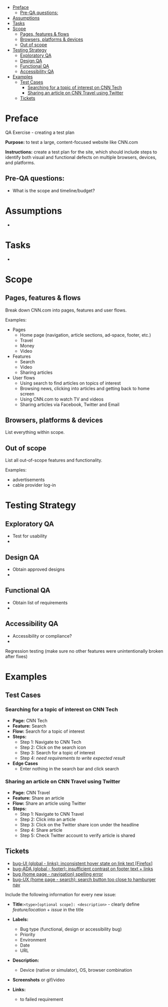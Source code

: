 - [Preface](#preface)
  - [Pre-QA questions:](#pre-qa-questions)
- [Assumptions](#assumptions)
- [Tasks](#tasks)
- [Scope](#scope)
  - [Pages, features & flows](#pages-features--flows)
  - [Browsers, platforms & devices](#browsers-platforms--devices)
  - [Out of scope](#out-of-scope)
- [Testing Strategy](#testing-strategy)
  - [Exploratory QA](#exploratory-qa)
  - [Design QA](#design-qa)
  - [Functional QA](#functional-qa)
  - [Accessibility QA](#accessibility-qa)
- [Examples](#examples)
  - [Test Cases](#test-cases)
    - [Searching for a topic of interest on CNN Tech](#searching-for-a-topic-of-interest-on-cnn-tech)
    - [Sharing an article on CNN Travel using Twitter](#sharing-an-article-on-cnn-travel-using-twitter)
  - [Tickets](#tickets)

# Preface
QA Exercise - creating a test plan

**Purpose:** to test a large, content-focused website like CNN.com 

**Instructions:** create a test plan for the site, which should include steps to identify both visual and functional defects on multiple browsers, devices, and platforms. 

## Pre-QA questions:
* What is the scope and timeline/budget?
  

# Assumptions

* 


# Tasks
* 

# Scope

## Pages, features & flows
Break down CNN.com into pages, features and user flows.  

Examples:
* Pages
    * Home page (navigation, article sections, ad-space, footer, etc.)
    * Travel
    * Money
    * Video
* Features
    * Search
    * Video
    * Sharing articles
* User flows
    * Using search to find articles on topics of interest
    * Browsing news, clicking into articles and getting back to home screen
    * Using CNN.com to watch TV and videos
    * Sharing articles via Facebook, Twitter and Email

## Browsers, platforms & devices
List everything within scope.

## Out of scope
List all out-of-scope features and functionality.

Examples:
* advertisements
* cable provider log-in

# Testing Strategy

## Exploratory QA 
* Test for usability
* 

## Design QA
* Obtain approved designs
* 

## Functional QA
* Obtain list of requirements
* 

## Accessibility QA
* Accessibility or compliance?
* 

Regression testing (make sure no other features were unintentionally broken after fixes)

# Examples

## Test Cases

### Searching for a topic of interest on CNN Tech 
* **Page:** CNN Tech
* **Feature:** Search
* **Flow:** Search for a topic of interest
* **Steps:**
   * Step 1: Navigate to CNN Tech
   * Step 2: Click on the search icon
   * Step 3: Search for a topic of interest
   * Step 4: *need requirements to write expected result*
* **Edge Cases**
   * Enter nothing in the search bar and click search

### Sharing an article on CNN Travel using Twitter
* **Page:** CNN Travel
* **Feature:** Share an article
* **Flow:** Share an article using Twitter
* **Steps:**
   * Step 1: Navigate to CNN Travel
   * Step 2: Click into an article
   * Step 3: Click on the Twitter share icon under the headline
   * Step 4: Share article
   * Step 5: Check Twitter account to verify article is shared


## Tickets
* [bug-UI (global - links): inconsistent hover state on link text [Firefox]](https://github.com/LizCottrell/quality-assurance/issues/2)
* [bug-ADA (global - footer): insufficient contrast on footer text + links](https://github.com/LizCottrell/quality-assurance/issues/1)
* [bug (home page - navigation) spelling error](https://github.com/LizCottrell/quality-assurance/issues/4)
* [bug-UX (home page - search): search button too close to hamburger nav](https://github.com/LizCottrell/quality-assurance/issues/3)


Include the following information for every new issue:
* **Title:**`````<type>[optional scope]: <description>````` - clearly define *feature/location* + *issue* in the title
* **Labels:**
  * Bug type (functional, design or accessibility bug)
  * Priority
  * Environment 
  * Date
  * URL
* **Description:**
  * Device (native or simulator), OS, browser combination
  
* **Screenshots** or gif/video
* **Links:** 
  * to failed requirement
